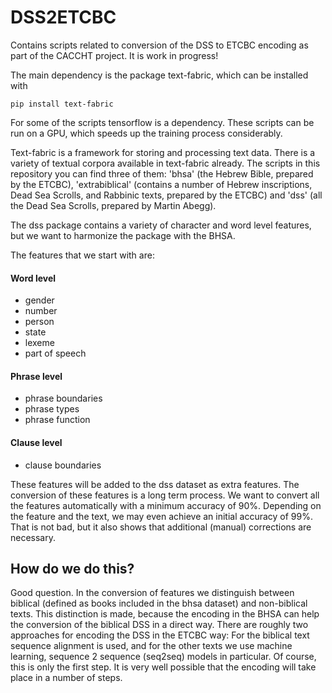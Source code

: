 # DSS2ETCBC
Contains scripts related to conversion of the DSS to ETCBC encoding as part of the CACCHT project. It is work in progress!

The main dependency is the package text-fabric, which can be installed with 

`pip install text-fabric`

For some of the scripts tensorflow is a dependency. These scripts can be run on a GPU, which speeds up the training process considerably. 

Text-fabric is a framework for storing and processing text data. There is a variety of textual corpora available in text-fabric already. The scripts in this repository you can find three of them: 'bhsa' (the Hebrew Bible, prepared by the ETCBC), 'extrabiblical' (contains a number of Hebrew inscriptions,  Dead Sea Scrolls, and Rabbinic texts, prepared by the ETCBC) and 'dss' (all the Dead Sea Scrolls, prepared by Martin Abegg).

The dss package contains a variety of character and word level features, but we want to harmonize the package with the BHSA.

The features that we start with are:

#### Word level
- gender 
- number
- person
- state
- lexeme
- part of speech

#### Phrase level
- phrase boundaries
- phrase types
- phrase function

#### Clause level
- clause boundaries

These features will be added to the dss dataset as extra features.
The conversion of these features is a long term process. We want to convert all the features automatically with a minimum accuracy of 90%. Depending on the feature and the text, we may even achieve an initial accuracy of 99%. That is not bad, but it also shows that additional (manual) corrections are necessary.


## How do we do this?
Good question. In the conversion of features we distinguish between biblical (defined as books included in the bhsa dataset) and non-biblical texts. This distinction is made, because the encoding in the BHSA can help the conversion of the biblical DSS in a direct way. 
There are roughly two approaches for encoding the DSS in the ETCBC way: For the biblical text sequence alignment is used, and for the other texts we use machine learning, sequence 2 sequence (seq2seq) models in particular. Of course, this is only the first step. It is very well possible that the encoding will take place in a number of steps.





 
